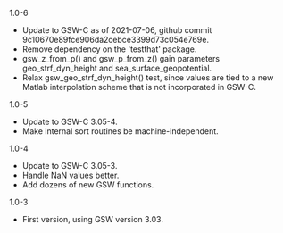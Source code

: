 1.0-6
- Update to GSW-C as of 2021-07-06, github commit
  9c10670e89fce906da2cebce3399d73c054e769e.
- Remove dependency on the 'testthat' package.
- gsw_z_from_p() and gsw_p_from_z() gain parameters geo_strf_dyn_height and
  sea_surface_geopotential.
- Relax gsw_geo_strf_dyn_height() test, since values are tied to a new Matlab
  interpolation scheme that is not incorporated in GSW-C.

1.0-5
- Update to GSW-C 3.05-4.
- Make internal sort routines be machine-independent.

1.0-4
- Update to GSW-C 3.05-3.
- Handle NaN values better.
- Add dozens of new GSW functions.

1.0-3
- First version, using GSW version 3.03.

